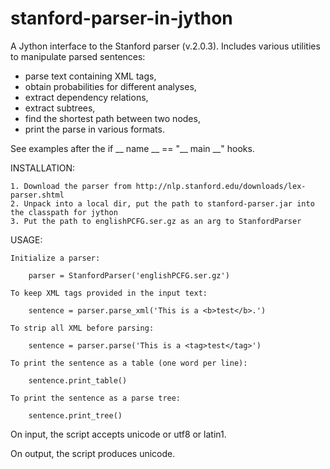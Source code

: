 stanford-parser-in-jython
=========================

A Jython interface to the Stanford parser (v.2.0.3). Includes various utilities to manipulate parsed sentences: 
* parse text containing XML tags, 
* obtain probabilities for different analyses,
* extract dependency relations,
* extract subtrees, 
* find the shortest path between two nodes, 
* print the parse in various formats.

See examples after the if __ name __ == "__ main __" hooks.


INSTALLATION:

    1. Download the parser from http://nlp.stanford.edu/downloads/lex-parser.shtml
    2. Unpack into a local dir, put the path to stanford-parser.jar into the classpath for jython
    3. Put the path to englishPCFG.ser.gz as an arg to StanfordParser

USAGE: 

    Initialize a parser:

        parser = StanfordParser('englishPCFG.ser.gz')

    To keep XML tags provided in the input text:
    
        sentence = parser.parse_xml('This is a <b>test</b>.')

    To strip all XML before parsing:
    
        sentence = parser.parse('This is a <tag>test</tag>')
    
    To print the sentence as a table (one word per line):
    
        sentence.print_table()
    
    To print the sentence as a parse tree:
    
        sentence.print_tree()

On input, the script accepts unicode or utf8 or latin1.

On output, the script produces unicode.


